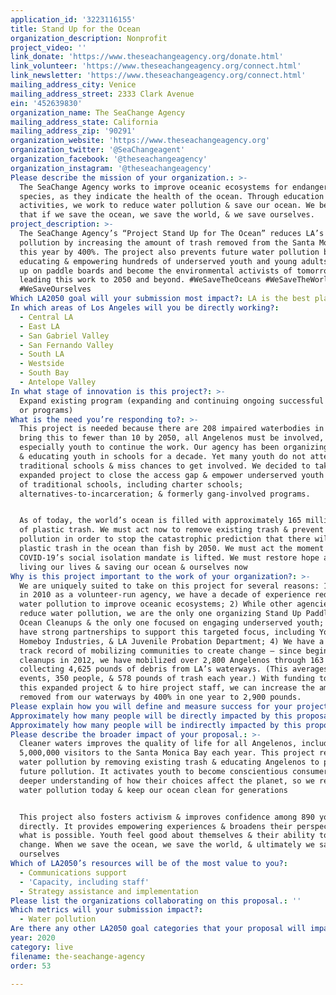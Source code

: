 ```yaml
---
application_id: '3223116155'
title: Stand Up for the Ocean
organization_description: Nonprofit
project_video: ''
link_donate: 'https://www.theseachangeagency.org/donate.html'
link_volunteer: 'https://www.theseachangeagency.org/connect.html'
link_newsletter: 'https://www.theseachangeagency.org/connect.html'
mailing_address_city: Venice
mailing_address_street: 2333 Clark Avenue
ein: '452639830'
organization_name: The SeaChange Agency
mailing_address_state: California
mailing_address_zip: '90291'
organization_website: 'https://www.theseachangeagency.org'
organization_twitter: '@SeaChangeagent'
organization_facebook: '@theseachangeagency'
organization_instagram: '@theseachangeagency'
Please describe the mission of your organization.: >-
  The SeaChange Agency works to improve oceanic ecosystems for endangered marine
  species, as they indicate the health of the ocean. Through education & cleanup
  activities, we work to reduce water pollution & save our ocean. We believe
  that if we save the ocean, we save the world, & we save ourselves.
project_description: >-
  The SeaChange Agency’s “Project Stand Up for The Ocean” reduces LA’s water
  pollution by increasing the amount of trash removed from the Santa Monica Bay
  this year by 400%. The project also prevents future water pollution by
  educating & empowering hundreds of underserved youth and young adults to stand
  up on paddle boards and become the environmental activists of tomorrow,
  leading this work to 2050 and beyond. #WeSaveTheOceans #WeSaveTheWorld
  #WeSaveOurselves 
Which LA2050 goal will your submission most impact?: LA is the best place to LIVE
In which areas of Los Angeles will you be directly working?:
  - Central LA
  - East LA
  - San Gabriel Valley
  - San Fernando Valley
  - South LA
  - Westside
  - South Bay
  - Antelope Valley
In what stage of innovation is this project?: >-
  Expand existing program (expanding and continuing ongoing successful projects
  or programs)
What is the need you’re responding to?: >-
  This project is needed because there are 208 impaired waterbodies in LA. To
  bring this to fewer than 10 by 2050, all Angelenos must be involved,
  especially youth to continue the work. Our agency has been organizing cleanups
  & educating youth in schools for a decade. Yet many youth do not attend
  traditional schools & miss chances to get involved. We decided to take on this
  expanded project to close the access gap & empower underserved youth outside
  of traditional schools, including charter schools;
  alternatives-to-incarceration; & formerly gang-involved programs.


  As of today, the world’s ocean is filled with approximately 165 million tons
  of plastic trash. We must act now to remove existing trash & prevent future
  pollution in order to stop the catastrophic prediction that there will be more
  plastic trash in the ocean than fish by 2050. We must act the moment
  COVID-19’s social isolation mandate is lifted. We must restore hope and start
  living our lives & saving our ocean & ourselves now
Why is this project important to the work of your organization?: >-
  We are uniquely suited to take on this project for several reasons: 1) Founded
  in 2010 as a volunteer-run agency, we have a decade of experience reducing
  water pollution to improve oceanic ecosystems; 2) While other agencies may
  reduce water pollution, we are the only one organizing Stand Up Paddle Board
  Ocean Cleanups & the only one focused on engaging underserved youth; 3) We
  have strong partnerships to support this targeted focus, including YouthBuild,
  Homeboy Industries, & LA Juvenile Probation Department; 4) We have a proven
  track record of mobilizing communities to create change – since beginning
  cleanups in 2012, we have mobilized over 2,800 Angelenos through 163 cleanups,
  collecting 4,625 pounds of debris from LA’s waterways. (This averages 20
  events, 350 people, & 578 pounds of trash each year.) With funding to support
  this expanded project & to hire project staff, we can increase the amount
  removed from our waterways by 400% in one year to 2,900 pounds.
Please explain how you will define and measure success for your project.: "We offer fun & educational activities to: 1) reduce LA’s water pollution in the short-term through trash removal & 2) prevent future pollution in the long-term through education on ways to reduce one’s environmental footprint (e.g, refuse, reuse, recycle). Activities include Stand Up Paddle Board Ocean Cleanups; Beach Cleanups; & Site Visits for agencies offering initial assessment, action plan, ongoing support, evaluation, & follow up.\n\nSuccess in the short-term will be measured by the following process indicators by 7/2021:\n•\tEngage 420 youth in 940 hours of ocean cleaning through 44 Paddle Board Ocean Cleanups\n•\tEngage 470 youth in 750 hours of beach cleaning through 8 Beach Cleanups\n•\tEvaluate 3 youth-serving organizations through 9 site visits\n\nSuccess in the longer-term will be measured by the following impact indicators by 7/2021:\n•\tReduced water pollution: Remove 2900 pounds of debris from the Santa Monica Bay \n•\tYouth engagement: Triple the # of youth engaged in environmental activism from 260 last year to 890\n•\tIndividual-level sustainable change: 50% of youth surveyed report an increase in their sense of power to create change\n•\tIndividual-level continued activism: 50% of youth surveyed report an increase in knowledge of how their actions impact the ocean & an increased intent to change behaviors to reduce pollution\n•\tOrganizational-level improved environmental footprint: End-of-year evaluation assessments document a sustainable 25% reduction in waste among all 3 organizations"
Approximately how many people will be directly impacted by this proposal?: '890'
Approximately how many people will be indirectly impacted by this proposal?: '5000000'
Please describe the broader impact of your proposal.: >-
  Cleaner waters improves the quality of life for all Angelenos, including the
  5,000,000 visitors to the Santa Monica Bay each year. This project reduces
  water pollution by removing existing trash & educating Angelenos to prevent
  future pollution. It activates youth to become conscientious consumers with a
  deeper understanding of how their choices affect the planet, so we reduce
  water pollution today & keep our ocean clean for generations


  This project also fosters activism & improves confidence among 890 youth
  directly. It provides empowering experiences & broadens their perspective of
  what is possible. Youth feel good about themselves & their ability to create
  change. When we save the ocean, we save the world, & ultimately we save
  ourselves
Which of LA2050’s resources will be of the most value to you?:
  - Communications support
  - 'Capacity, including staff'
  - Strategy assistance and implementation
Please list the organizations collaborating on this proposal.: ''
Which metrics will your submission impact?:
  - Water pollution
Are there any other LA2050 goal categories that your proposal will impact?: []
year: 2020
category: live
filename: the-seachange-agency
order: 53

---
```

